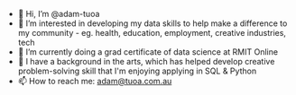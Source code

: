 - 👋 Hi, I’m @adam-tuoa
- 👀 I’m interested in developing my data skills to help make a difference to my community - eg. health, education, employment, creative industries, tech 
- 🌱 I’m currently doing a grad certificate of data science at RMIT Online
- 💞️ I have a background in the arts, which has helped develop creative problem-solving skill that I'm enjoying applying in SQL & Python 
- 📫 How to reach me: adam@tuoa.com.au

<!---
adam-tuoa/adam-tuoa is a ✨ special ✨ repository because its `README.md` (this file) appears on your GitHub profile.
You can click the Preview link to take a look at your changes.
--->
